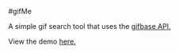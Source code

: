 #gifMe

A simple gif search tool that uses the [gifbase API.](http://gifbase.com/api)

View the demo [here.](http://gifme.sii.im)
